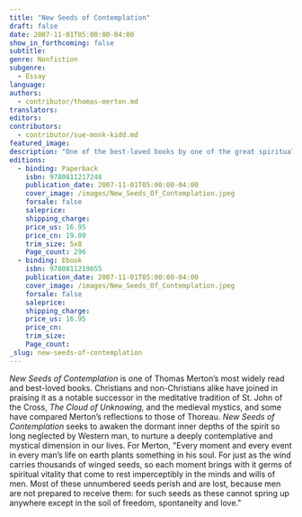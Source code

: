 ```yaml
---
title: "New Seeds of Contemplation"
draft: false
date: 2007-11-01T05:00:00-04:00
show_in_forthcoming: false
subtitle:
genre: Nonfiction
subgenre:
  - Essay
language:
authors:
  - contributor/thomas-merton.md
translators:
editors:
contributors:
  - contributor/sue-monk-kidd.md
featured_image:
description: "One of the best-loved books by one of the great spiritual authors of our time, with a new Introduction by best-selling author Sue Monk Kidd "
editions:
  - binding: Paperback
    isbn: 9780811217248
    publication_date: 2007-11-01T05:00:00-04:00
    cover_image: /images/New_Seeds_Of_Contemplation.jpeg
    forsale: false
    saleprice:
    shipping_charge:
    price_us: 16.95
    price_cn: 19.00
    trim_size: 5x8
    Page_count: 296
  - binding: Ebook
    isbn: 9780811219655
    publication_date: 2007-11-01T05:00:00-04:00
    cover_image: /images/New_Seeds_Of_Contemplation.jpeg
    forsale: false
    saleprice:
    shipping_charge:
    price_us: 16.95
    price_cn:
    trim_size:
    Page_count:
_slug: new-seeds-of-contemplation
---
```


_New Seeds of Contemplation_ is one of Thomas Merton’s most widely read and best-loved books. Christians and non-Christians alike have joined in praising it as a notable successor in the meditative tradition of St. John of the Cross, _The Cloud of Unknowing,_ and the medieval mystics, and some have compared Merton’s reflections to those of Thoreau. _New Seeds of Contemplation_ seeks to awaken the dormant inner depths of the spirit so long neglected by Western man, to nurture a deeply contemplative and mystical dimension in our lives. For Merton, "Every moment and every event in every man’s life on earth plants something in his soul. For just as the wind carries thousands of winged seeds, so each moment brings with it germs of spiritual vitality that come to rest imperceptibly in the minds and wills of men. Most of these unnumbered seeds perish and are lost, because men are not prepared to receive them: for such seeds as these cannot spring up anywhere except in the soil of freedom, spontaneity and love."

